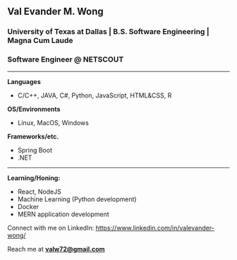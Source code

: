 ## Val Evander M. Wong
### University of Texas at Dallas | B.S. Software Engineering | Magna Cum Laude
### Software Engineer @ NETSCOUT
------------------------
**Languages**
- C/C++, JAVA, C#, Python, JavaScript, HTML&CSS, R

**OS/Environments**
- Linux, MacOS, Windows

**Frameworks/etc.**
- Spring Boot
- .NET
------------------------
**Learning/Honing:**
- React, NodeJS
- Machine Learning (Python development)
- Docker
- MERN application development

Connect with me on LinkedIn: https://www.linkedin.com/in/valevander-wong/

Reach me at **valw72@gmail.com**

<!--
**zZestyy/zZestyy** is a ✨ _special_ ✨ repository because its `README.md` (this file) appears on your GitHub profile.

Here are some ideas to get you started:

- 🔭 I’m currently working on ...
- 🌱 I’m currently learning ...
- 👯 I’m looking to collaborate on ...
- 🤔 I’m looking for help with ...
- 💬 Ask me about ...
- 📫 How to reach me: ...
- 😄 Pronouns: ...
- ⚡ Fun fact: ...
-->
